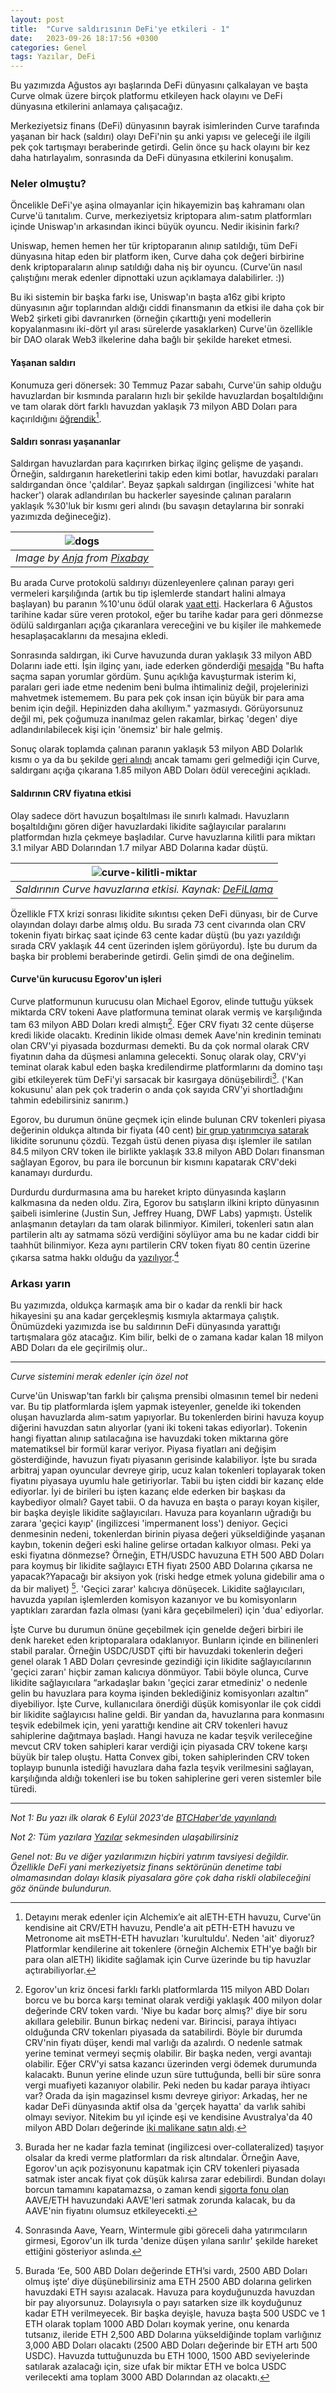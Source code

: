 ```yaml
---
layout: post
title:  "Curve saldırısının DeFi'ye etkileri - 1"
date:   2023-09-26 18:17:56 +0300
categories: Genel
tags: Yazılar, DeFi
---
```


Bu yazımızda Ağustos ayı başlarında DeFi dünyasını çalkalayan ve başta Curve olmak üzere birçok platformu etkileyen hack olayını ve DeFi dünyasına etkilerini anlamaya çalışacağız. 

Merkeziyetsiz finans (DeFi) dünyasının bayrak isimlerinden Curve tarafında yaşanan bir hack (saldırı) olayı DeFi'nin şu anki yapısı ve geleceği ile ilgili pek çok tartışmayı beraberinde getirdi. Gelin önce şu hack olayını bir kez daha hatırlayalım, sonrasında da DeFi dünyasına etkilerini konuşalım. 

### Neler olmuştu? 
Öncelikle DeFi'ye aşina olmayanlar için hikayemizin baş kahramanı olan Curve'ü tanıtalım. Curve, merkeziyetsiz kriptopara alım-satım platformları içinde Uniswap'ın arkasından ikinci büyük oyuncu.  Nedir ikisinin farkı?

Uniswap, hemen hemen her tür kriptoparanın alınıp satıldığı, tüm DeFi dünyasına hitap eden bir platform iken, Curve daha çok değeri birbirine denk kriptoparaların alınıp satıldığı daha niş bir oyuncu. (Curve'ün nasıl çalıştığını merak edenler dipnottaki uzun açıklamaya dalabilirler. :)) 

Bu iki sistemin bir başka farkı ise, Uniswap'ın başta a16z gibi kripto dünyasının ağır toplarından aldığı ciddi finansmanın da etkisi ile daha çok bir Web2 şirketi gibi davranırken (örneğin çıkarttığı yeni modellerin kopyalanmasını iki-dört yıl arası sürelerde yasaklarken) Curve'ün özellikle bir DAO olarak Web3 ilkelerine daha bağlı bir şekilde hareket etmesi.  

#### Yaşanan saldırı
Konumuza geri dönersek: 30 Temmuz Pazar sabahı, Curve'ün sahip olduğu havuzlardan bir kısmında paraların hızlı bir şekilde havuzlardan boşaltıldığını ve tam olarak dört farklı havuzdan yaklaşık 73 milyon ABD Doları para kaçırıldığını [öğrendik](https://www.btchaber.com/curve-financeta-47-milyon-dolarlik-siber-saldiri/)[^1]. 

#### Saldırı sonrası yaşananlar
Saldırgan havuzlardan para kaçırırken birkaç ilginç gelişme de yaşandı. Örneğin, saldırganın hareketlerini takip eden kimi botlar, havuzdaki paraları saldırgandan önce 'çaldılar'. Beyaz şapkalı saldırgan (ingilizcesi 'white hat hacker') olarak adlandırılan bu hackerler sayesinde çalınan paraların yaklaşık %30'luk bir kısmı geri alındı (bu savaşın detaylarına bir sonraki yazımızda değineceğiz).

| ![dogs](/assets/dogs-2921382_800.jpg)|
|:--:| 
| *Image by [Anja](https://pixabay.com/users/cocoparisienne-127419/) from [Pixabay](https://pixabay.com/)*|

Bu arada Curve protokolü saldırıyı düzenleyenlere çalınan parayı geri vermeleri karşılığında (artık bu tip işlemlerde standart halini almaya başlayan) bu paranın %10'unu ödül olarak [vaat etti](https://etherscan.io/tx/0xc45e47f6e7d3e74763032e2fb991fa9a003d8ed55c13c93c6a5368ff322d7742). Hackerlara 6 Ağustos tarihine kadar süre veren protokol, eğer bu tarihe kadar para geri dönmezse ödülü saldırganları açığa çıkaranlara vereceğini ve bu kişiler ile mahkemede hesaplaşacaklarını da mesajına ekledi. 

Sonrasında saldırgan, iki Curve havuzunda duran yaklaşık 33 milyon ABD Dolarını iade etti. İşin ilginç yanı, iade ederken gönderdiği [mesajda](https://etherscan.io/tx/0x23c4799784c91023204bd68a94ec7a963486f2485dc43c13d8b804d5301b8041) "Bu hafta saçma sapan yorumlar gördüm. Şunu açıklığa kavuşturmak isterim ki, paraları geri iade etme nedenim beni bulma ihtimaliniz değil, projelerinizi mahvetmek istememem. Bu para pek çok insan için büyük bir para ama benim için değil. Hepinizden daha akıllıyım." yazmasıydı. Görüyorsunuz değil mi, pek çoğumuza inanılmaz gelen rakamlar, birkaç 'degen' diye adlandırılabilecek kişi için 'önemsiz' bir hale gelmiş.

Sonuç olarak toplamda çalınan paranın yaklaşık 53 milyon ABD Dolarlık kısmı o ya da bu şekilde [geri alındı](https://twitter.com/PeckShieldAlert/status/1688404426825117697) ancak tamamı geri gelmediği için Curve, saldırganı açığa çıkarana 1.85 milyon ABD Doları ödül vereceğini açıkladı. 

#### Saldırının CRV fiyatına etkisi
Olay sadece dört havuzun boşaltılması ile sınırlı kalmadı. Havuzların boşaltıldığını gören diğer havuzlardaki likidite sağlayıcılar paralarını platformdan hızla çekmeye başladılar. Curve havuzlarına kilitli para miktarı 3.1 milyar ABD Dolarından 1.7 milyar ABD Dolarına kadar düştü. 

| ![curve-kilitli-miktar](/assets/curve_tvl_defillama_2308_800.png)|
|:--:| 
| *Saldırının Curve havuzlarına etkisi. Kaynak: [DeFiLlama](https://defillama.com/protocol/curve-finance)*|

Özellikle FTX krizi sonrası likidite sıkıntısı çeken DeFi dünyası, bir de Curve olayından dolayı darbe almış oldu.  Bu sırada 73 cent civarında olan CRV tokenin fiyatı birkaç saat içinde 63 cente kadar düştü (bu yazı yazıldığı sırada CRV yaklaşık 44 cent üzerinden işlem görüyordu). İşte bu durum da başka bir problemi beraberinde getirdi. Gelin şimdi de ona değinelim. 

#### Curve'ün kurucusu Egorov'un işleri
Curve platformunun kurucusu olan Michael Egorov, elinde tuttuğu yüksek miktarda CRV tokeni Aave platformuna teminat olarak vermiş ve karşılığında tam 63 milyon ABD Doları kredi almıştı[^2]. Eğer CRV fiyatı 32 cente düşerse kredi likide olacaktı. Kredinin likide olması demek Aave'nin kredinin teminatı olan CRV'yi piyasada bozdurması demekti. Bu da çok normal olarak CRV fiyatının daha da düşmesi anlamına gelecekti. Sonuç olarak olay, CRV'yi teminat olarak kabul eden başka kredilendirme platformlarını da domino taşı gibi etkileyerek tüm DeFi'yi sarsacak bir kasırgaya dönüşebilirdi[^3]. ('Kan kokusunu' alan pek çok traderin o anda çok sayıda CRV'yi shortladığını tahmin edebilirsiniz sanırım.) 

Egorov, bu durumun önüne geçmek için elinde bulunan CRV tokenleri piyasa değerinin oldukça altında bir fiyata (40 cent) [bir grup yatırımcıya satarak](https://twitter.com/sandraaleow/status/1687191897171972096) likidite sorununu çözdü. Tezgah üstü denen piyasa dışı işlemler ile satılan 84.5 milyon CRV token ile birlikte yaklaşık 33.8 milyon ABD Doları finansman sağlayan Egorov, bu para ile borcunun bir kısmını kapatarak CRV'deki kanamayı durdurdu. 

Durdurdu durdurmasına ama bu hareket kripto dünyasında kaşların kalkmasına da neden oldu. Zira, Egorov bu satışların ilkini kripto dünyasının şaibeli isimlerine (Justin Sun, Jeffrey Huang, DWF Labs) yapmıştı. Üstelik anlaşmanın detayları da tam olarak bilinmiyor. Kimileri, tokenleri satın alan partilerin altı ay satmama sözü verdiğini söylüyor ama bu ne kadar ciddi bir taahhüt bilinmiyor. Keza aynı partilerin CRV token fiyatı 80 centin üzerine çıkarsa satma hakkı olduğu da [yazılıyor](https://www.theblock.co/post/242516/curve-founder-michael-egorov-sells-more-crv-to-dcfgod-and-others).[^4] 

### Arkası yarın
Bu yazımızda, oldukça karmaşık ama bir o kadar da renkli bir hack hikayesini şu ana kadar gerçekleşmiş kısmıyla aktarmaya çalıştık. Önümüzdeki yazımızda ise bu saldırının DeFi dünyasında yarattığı tartışmalara göz atacağız. Kim bilir, belki de o zamana kadar kalan 18 milyon ABD Doları da ele geçirilmiş olur.. 

---

[^1]: Detayını merak edenler için Alchemix’e ait alETH-ETH havuzu, Curve'ün kendisine ait CRV/ETH havuzu, Pendle'a ait pETH-ETH havuzu ve Metronome ait msETH-ETH havuzları 'kurultuldu'. Neden 'ait' diyoruz? Platformlar kendilerine ait tokenlere (örneğin Alchemix ETH'ye bağlı bir para olan alETH) likidite sağlamak için Curve üzerinde bu tip havuzlar açtırabiliyorlar. 

[^2]: Egorov'un kriz öncesi farklı farklı platformlarda 115 milyon ABD Doları borcu ve bu borca karşı teminat olarak verdiği yaklaşık 400 milyon dolar değerinde CRV token vardı. 'Niye bu kadar borç almış?' diye bir soru akıllara gelebilir. Bunun birkaç nedeni var. Birincisi, paraya ihtiyacı olduğunda CRV tokenları piyasada da satabilirdi. Böyle bir durumda CRV'nin fiyatı düşer, kendi mal varlığı da azalırdı. O nedenle satmak yerine teminat vermeyi seçmiş olabilir. Bir başka neden, vergi avantajı olabilir. Eğer CRV'yi satsa kazancı üzerinden vergi ödemek durumunda kalacaktı. Bunun yerine elinde uzun süre tuttuğunda, belli bir süre sonra vergi muafiyeti kazanıyor olabilir. Peki neden bu kadar paraya ihtiyacı var? Orada da işin magazinsel kısmı devreye giriyor: Arkadaş, her ne kadar DeFi dünyasında aktif olsa da 'gerçek hayatta' da varlık sahibi olmayı seviyor. Nitekim bu yıl içinde eşi ve kendisine Avustralya'da 40 milyon ABD Doları değerinde [iki malikane satın aldı](https://www.theblock.co/post/232464/curve-finance-ceo-michael-egorov-wife-mansions-australia).

[^3]: Burada her ne kadar fazla teminat (ingilizcesi over-collateralized) taşıyor olsalar da kredi verme platformları da risk altındalar. Örneğin Aave, Egorov'un açık pozisyonunu kapatmak için CRV tokenleri piyasada satmak ister ancak fiyat çok düşük kalırsa zarar edebilirdi. Bundan dolayı borcun tamamını kapatamazsa, o zaman kendi [sigorta fonu olan](https://docs.aave.com/aavenomics/safety-module) AAVE/ETH havuzundaki AAVE'leri satmak zorunda kalacak, bu da AAVE'nin fiyatını olumsuz etkileyecekti. 

[^4]: Sonrasında Aave, Yearn, Wintermule gibi göreceli daha yatırımcıların girmesi, Egorov'un ilk turda 'denize düşen yılana sarılır' şekilde hareket ettiğini gösteriyor aslında.

[^5]: Burada ‘Ee, 500 ABD Doları değerinde ETH’si vardı, 2500 ABD Doları olmuş işte’ diye düşünebilirsiniz ama ETH 2500 ABD dolarına gelirken havuzdaki ETH sayısı azalacak. Havuza para koyduğunuzda havuzdan bir pay alıyorsunuz. Dolayısıyla o payı satarken size ilk koyduğunuz kadar ETH verilmeyecek. Bir başka deyişle, havuza başta 500 USDC ve 1 ETH olarak toplam 1000 ABD Doları koymak yerine, onu kenarda tutsanız, ileride ETH 2,500 ABD Dolarına yükseldiğinde toplam varlığınız 3,000 ABD Doları olacaktı (2500 ABD Doları değerinde bir ETH artı 500 USDC). Havuzda tuttuğunuzda bu ETH 1000, 1500 ABD seviyelerinde satılarak azalacağı için, size ufak bir miktar ETH ve bolca USDC verilecekti ama toplam 3000 ABD Dolarından az olacaktı. 


*Curve sistemini merak edenler için özel not*

Curve'ün Uniswap'tan farklı bir çalışma prensibi olmasının temel bir nedeni var. Bu tip platformlarda işlem yapmak isteyenler, genelde iki tokenden oluşan havuzlarda alım-satım yapıyorlar. Bu tokenlerden birini havuza koyup diğerini havuzdan satın alıyorlar (yani iki tokeni takas ediyorlar). Tokenin hangi fiyattan alınıp satılacağına ise havuzdaki token miktarına göre matematiksel bir formül karar veriyor. Piyasa fiyatları ani değişim gösterdiğinde, havuzun fiyatı piyasanın gerisinde kalabiliyor. İşte bu sırada arbitraj yapan oyuncular devreye girip, ucuz kalan tokenleri toplayarak token fiyatını piyasaya uyumlu hale getiriyorlar. Tabii bu işten ciddi bir kazanç elde ediyorlar. İyi de birileri bu işten kazanç elde ederken bir başkası da kaybediyor olmalı? Gayet tabii. O da havuza en başta o parayı koyan kişiler, bir başka deyişle likidite sağlayıcıları. Havuza para koyanların uğradığı bu zarara 'geçici kayıp' (ingilizcesi 'impermanent loss') deniyor. Geçici denmesinin nedeni, tokenlerdan birinin piyasa değeri yükseldiğinde yaşanan kaybın, tokenin değeri eski haline gelirse ortadan kalkıyor olması. Peki ya eski fiyatına dönmezse? Örneğin, ETH/USDC havuzuna ETH 500 ABD Doları para koymuş bir likidite sağlayıcı ETH fiyatı 2500 ABD Dolarına çıkarsa ne yapacak?Yapacağı bir aksiyon yok (riski hedge etmek yoluna gidebilir ama o da bir maliyet) [^5]. 'Geçici zarar' kalıcıya dönüşecek. Likidite sağlayıcıları, havuzda yapılan işlemlerden komisyon kazanıyor ve bu komisyonların yaptıkları zarardan fazla olması (yani kâra geçebilmeleri) için 'dua' ediyorlar. 

İşte Curve bu durumun önüne geçebilmek için genelde değeri birbiri ile denk hareket eden kriptoparalara odaklanıyor. Bunların içinde en bilinenleri stabil paralar. Örneğin USDC/USDT çifti bir havuzdaki tokenlerin değeri genel olarak 1 ABD Doları çevresinde gezindiği için likidite sağlayıcılarının 'geçici zararı' hiçbir zaman kalıcıya dönmüyor. Tabii böyle olunca, Curve likidite sağlayıcılara “arkadaşlar bakın 'geçici zarar etmediniz' o nedenle gelin bu havuzlara para koyma işinden beklediğiniz komisyonları azaltın” diyebiliyor. İşte Curve, kullanıcılara önerdiği düşük komisyonlar ile çok ciddi bir likidite sağlayıcısı haline geldi. Bir yandan da, havuzlarına para konmasını teşvik edebilmek için, yeni yarattığı kendine ait CRV tokenleri havuz sahiplerine dağıtmaya başladı. Hangi havuza ne kadar teşvik verileceğine mevcut CRV token sahipleri karar verdiği için piyasada CRV tokene karşı büyük bir talep oluştu. Hatta Convex gibi, token sahiplerinden CRV token toplayıp bununla istediği havuzlara daha fazla teşvik verilmesini sağlayan, karşılığında aldığı tokenleri ise bu token sahiplerine geri veren sistemler bile türedi.

---

*Not 1: Bu yazı ilk olarak 6 Eylül 2023'de [BTCHaber'de yayınlandı](https://www.btchaber.com/curve-saldirisinin-defiye-etkileri-i/)*

*Not 2: Tüm yazılara [Yazılar](/articles/) sekmesinden ulaşabilirsiniz*

*Genel not: Bu ve diğer yazılarımızın hiçbiri yatırım tavsiyesi değildir. Özellikle DeFi yani merkeziyetsiz finans sektörünün denetime tabi olmamasından dolayı klasik piyasalara göre çok daha riskli olabileceğini göz önünde bulundurun.*

